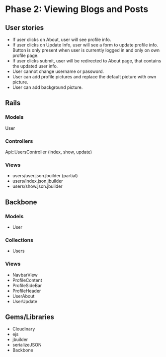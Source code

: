 # Phase 2: Viewing Blogs and Posts

## User stories
* If user clicks on About, user will see profile info.
* If user clicks on Update Info, user will see a form to update profile info. Button is only present when user is currently logged in and only on own profile page.
* If user clicks submit, user will be redirected to About page, that contains the updated user info.
* User cannot change username or password.
* User can add profile pictures and replace the default picture with own picture.
* User can add background picture.

## Rails
### Models
User

### Controllers
Api::UsersController (index, show, update)

### Views
* users/user.json.jbuilder (partial)
* users/index.json.jbuilder
* users/show.json.jbuilder

## Backbone
### Models
* User

### Collections
* Users

### Views
* NavbarView
* ProfileContent
* ProfileSideBar
* ProfileHeader
* UserAbout
* UserUpdate

## Gems/Libraries
* Cloudinary
* ejs
* jbuilder
* serializeJSON
* Backbone

